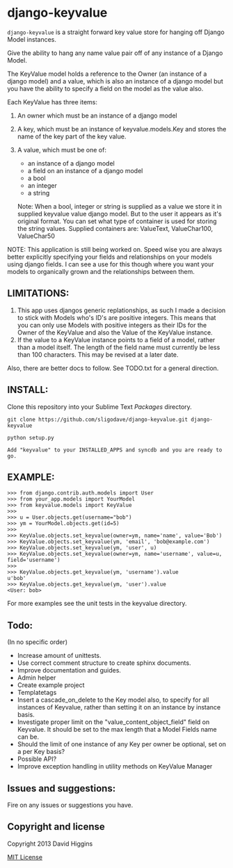 django-keyvalue
===============

``django-keyvalue`` is a straight forward key value store for hanging off Django Model instances.

Give the ability to hang any name value pair off of any instance of a Django Model.

The KeyValue model holds a reference to the Owner (an instance of a django model) and a value,
which is also an instance of a django model but you have the ability to specify a field on the model as the value also.

Each KeyValue has three items:
1. An owner which must be an instance of a django model
2. A key, which must be an instance of keyvalue.models.Key and stores the name of the key part of the key value.
3. A value, which must be one of:
    - an instance of a django model
    - a field on an instance of a django model
    - a bool
    - an integer
    - a string

   Note: When a bool, integer or string is supplied as a value
   we store it in supplied keyvalue value django model.
   But to the user it appears as it's original format.
   You can set what type of container is used for storing the string values.
   Supplied containers are: ValueText, ValueChar100, ValueChar50

NOTE: This application is still being worked on.
Speed wise you are always better explicitly specifying your fields and relationships on your models using django fields.
I can see a use for this though where you want your models to organically grown and the relationships between them.


## LIMITATIONS:

1. This app uses djangos generic replationships, as such I made a decision to stick with Models who's ID's are positive integers.
This means that you can only use Models with positive integers as their IDs for the Owner of the KeyValue and also the Value of the KeyValue instance.
2. If the value to a KeyValue instance points to a field of a model, rather than a model itself.
The length of the field name must currently be less than 100 characters. This may be revised at a later date.

Also, there are better docs to follow.
See TODO.txt for a general direction.


## INSTALL:

Clone this repository into your Sublime Text *Packages* directory.

    git clone https://github.com/sligodave/django-keyvalue.git django-keyvalue
    
    python setup.py
    
    Add "keyvalue" to your INSTALLED_APPS and syncdb and you are ready to go.


## EXAMPLE:

    >>> from django.contrib.auth.models import User
    >>> from your_app.models import YourModel
    >>> from keyvalue.models import KeyValue
    >>> 
    >>> u = User.objects.get(username="bob")
    >>> ym = YourModel.objects.get(id=5)
    >>> 
    >>> KeyValue.objects.set_keyvalue(owner=ym, name='name', value='Bob')
    >>> KeyValue.objects.set_keyvalue(ym, 'email', 'bob@example.com')
    >>> KeyValue.objects.set_keyvalue(ym, 'user', u)
    >>> KeyValue.objects.set_keyvalue(owner=ym, name='username', value=u, field='username')
    >>> 
    >>> KeyValue.objects.get_keyvalue(ym, 'username').value
    u'bob'
    >>> KeyValue.objects.get_keyvalue(ym, 'user').value
    <User: bob>

For more examples see the unit tests in the keyvalue directory.


## Todo:

(In no specific order)

- Increase amount of unittests.
- Use correct comment structure to create sphinx documents.
- Improve documentation and guides.
- Admin helper
- Create example project
- Templatetags
- Insert a cascade_on_delete to the Key model also, to specify for all instances of Keyvalue, rather than setting it on an instance by instance basis.
- Investigate proper limit on the "value_content_object_field" field on Keyvalue. It should be set to the max length that a Model Fields name can be.
- Should the limit of one instance of any Key per owner be optional, set on a per Key basis?
- Possible API?
- Improve exception handling in utility methods on KeyValue Manager


## Issues and suggestions:

Fire on any issues or suggestions you have.


## Copyright and license
Copyright 2013 David Higgins

[MIT License](LICENSE)
